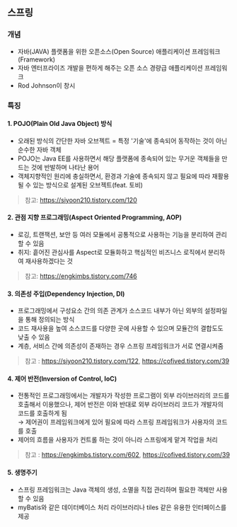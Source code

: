 ## 스프링
### 개념
* 자바(JAVA) 플랫폼을 위한 오픈소스(Open Source) 애플리케이션 프레임워크(Framework)
* 자바 엔터프라이즈 개발을 편하게 해주는 오픈 소스 경량급 애플리케이션 프레임워크
* Rod Johnson이 창시

### 특징
#### 1. POJO(Plain Old Java Object) 방식
* 오래된 방식의 간단한 자바 오브젝트 = 특정 '기술'에 종속되어 동작하는 것이 아닌 순수한 자바 객체
* POJO는 Java EE를 사용하면서 해당 플랫폼에 종속되어 있는 무거운 객체들을 만드는 것에 반발하며 나타난 용어
* 객체지향적인 원리에 충실하면서, 환경과 기술에 종속되지 않고 필요에 따라 재활용될 수 있는 방식으로 설계된 오브젝트(feat. 토비)
> 참고: https://siyoon210.tistory.com/120
#### 2. 관점 지향 프로그래밍(Aspect Oriented Programming, AOP)
* 로깅, 트랜잭션, 보안 등 여러 모듈에서 공통적으로 사용하는 기능을 분리하여 관리할 수 있음
* 취지: 흩어진 관심사를 Aspect로 모듈화하고 핵심적인 비즈니스 로직에서 분리하여 재사용하겠다는 것
> 참고: https://engkimbs.tistory.com/746
#### 3. 의존성 주입(Dependency Injection, DI)
* 프로그래밍에서 구성요소 간의 의존 관계가 소스코드 내부가 아닌 외부의 설정파일을 통해 정의되는 방식
* 코드 재사용을 높여 소스코드를 다양한 곳에 사용할 수 있으며 모듈간의 결합도도 낮출 수 있음
* 계층, 서비스 간에 의존성이 존재하는 경우 스프링 프레임워크가 서로 연결시켜줌
> 참고 : https://siyoon210.tistory.com/122, https://cofived.tistory.com/39
#### 4. 제어 반전(Inversion of Control, IoC)
* 전통적인 프로그래밍에서는 개발자가 작성한 프로그램이 외부 라이브러리의 코드를 호출해서 이용했으나, 제어 반전은 이와 반대로 외부 라이브러리 코드가 개발자의 코드를 호출하게 됨  
  → 제어권이 프레임워크에게 있어 필요에 따라 스프링 프레임워크가 사용자의 코드를 호출
* 제어의 흐름을 사용자가 컨트롤 하는 것이 아니라 스프링에게 맡겨 작업을 처리
> 참고 : https://engkimbs.tistory.com/602, https://cofived.tistory.com/39
#### 5. 생명주기
* 스프링 프레임워크는 Java 객체의 생성, 소멸을 직접 관리하며 필요한 객체만 사용할 수 있음
* myBatis와 같은 데이터베이스 처리 라이브러리나 tiles 같은 유용한 인터페이스를 제공
